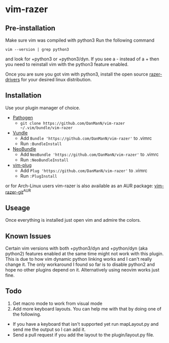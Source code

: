 # vim-razer

## Pre-installation

Make sure vim was compiled with python3
Run the following command
```
vim --version | grep python3
```
and look for +python3 or +python3/dyn.
If you see a - instead of a + then you need to reinstall vim with the python3 feature enabled.

Once you are sure you got vim with python3, install the open source [razer-drivers](https://terrycain.github.io/razer-drivers/#download)
for your desired linux distribution.

## Installation

Use your plugin manager of choice.

- [Pathogen](https://github.com/tpope/vim-pathogen)
  - `git clone https://github.com/DanManN/vim-razer ~/.vim/bundle/vim-razer`
- [Vundle](https://github.com/gmarik/vundle)
  - Add `Bundle 'https://github.com/DanManN/vim-razer'` to .vimrc
  - Run `:BundleInstall`
- [NeoBundle](https://github.com/Shougo/neobundle.vim)
  - Add `NeoBundle 'https://github.com/DanManN/vim-razer'` to .vimrc
  - Run `:NeoBundleInstall`
- [vim-plug](https://github.com/junegunn/vim-plug)
  - Add `Plug 'https://github.com/DanManN/vim-razer'` to .vimrc
  - Run `:PlugInstall`

or for Arch-Linux users vim-razer is also available as an AUR package: [vim-razer-git](https://aur.archlinux.org/packages/vim-razer-git/)<sup>AUR<sup>

## Useage

Once everything is installed just open vim and admire the colors.

## Known Issues

Certain vim versions with both +python3/dyn and +python/dyn (aka python2)
features enabled at the same time might not work with this plugin.
This is due to how vim dynamic python linking works and I can't really change it.
The only workaround I found so far is to disable python2 and hope no other plugins depend on it.
Alternatively using neovim works just fine.

## Todo

1. Get macro mode to work from visual mode
2. Add more keyboard layouts.
You can help me with that by doing one of the following.
- If you have a keyboard that isn't supported yet run mapLayout.py and send me the output so I can add it.
- Send a pull request if you add the layout to the plugin/layout.py file.
